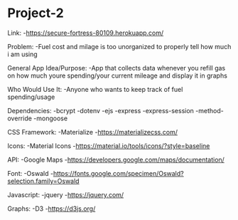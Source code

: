 # Project-2

Link:
-https://secure-fortress-80109.herokuapp.com/

Problem:
-Fuel cost and milage is too unorganized to properly tell how much i am using

General App Idea/Purpose: 
-App that collects data whenever you refill gas on how much youre spending/your current mileage and display it in graphs

Who Would Use It: 
-Anyone who wants to keep track of fuel spending/usage

Dependencies:
-bcrypt
-dotenv
-ejs
-express
-express-session
-method-override
-mongoose

CSS Framework:
-Materialize
-https://materializecss.com/

Icons:
-Material Icons
-https://material.io/tools/icons/?style=baseline

API: 
-Google Maps
-https://developers.google.com/maps/documentation/

Font:
-Oswald
-https://fonts.google.com/specimen/Oswald?selection.family=Oswald

Javascript:
-jquery
-https://jquery.com/

Graphs:
-D3
-https://d3js.org/
